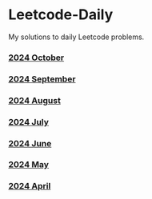# Leetcode-Daily
My solutions to daily Leetcode problems.

### [2024 October](Leetcode%202024%20October.md)
### [2024 September](Leetcode%202024%20September.md)
### [2024 August](Leetcode%202024%20August.md)
### [2024 July](Leetcode%202024%20July.md)
### [2024 June](Leetcode%202024%20June.md)
### [2024 May](Leetcode%202024%20May.md)
### [2024 April](Leetcode%202024%20April.md)
